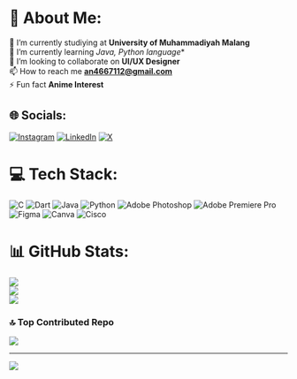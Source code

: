 # 💫 About Me:
🔭 I’m currently studiying at **University of Muhammadiyah Malang**<br>🌱 I’m currently learning *Java, Python language**<br>👯 I’m looking to collaborate on **UI/UX Designer**<br>📫 How to reach me **an4667112@gmail.com**<br>⚡ Fun fact **Anime Interest**


## 🌐 Socials:
[![Instagram](https://img.shields.io/badge/Instagram-%23E4405F.svg?logo=Instagram&logoColor=white)](https://instagram.com/_Naufallm) [![LinkedIn](https://img.shields.io/badge/LinkedIn-%230077B5.svg?logo=linkedin&logoColor=white)](https://linkedin.com/in/ahmad-naufal-luthfan-marzuqi-0b81ba2a2) [![X](https://img.shields.io/badge/X-black.svg?logo=X&logoColor=white)](https://x.com/_Megumixd11) 

# 💻 Tech Stack:
![C](https://img.shields.io/badge/c-%2300599C.svg?style=for-the-badge&logo=c&logoColor=white) ![Dart](https://img.shields.io/badge/dart-%230175C2.svg?style=for-the-badge&logo=dart&logoColor=white) ![Java](https://img.shields.io/badge/java-%23ED8B00.svg?style=for-the-badge&logo=openjdk&logoColor=white) ![Python](https://img.shields.io/badge/python-3670A0?style=for-the-badge&logo=python&logoColor=ffdd54) ![Adobe Photoshop](https://img.shields.io/badge/adobe%20photoshop-%2331A8FF.svg?style=for-the-badge&logo=adobe%20photoshop&logoColor=white) ![Adobe Premiere Pro](https://img.shields.io/badge/Adobe%20Premiere%20Pro-9999FF.svg?style=for-the-badge&logo=Adobe%20Premiere%20Pro&logoColor=white) ![Figma](https://img.shields.io/badge/figma-%23F24E1E.svg?style=for-the-badge&logo=figma&logoColor=white) ![Canva](https://img.shields.io/badge/Canva-%2300C4CC.svg?style=for-the-badge&logo=Canva&logoColor=white) ![Cisco](https://img.shields.io/badge/cisco-%23049fd9.svg?style=for-the-badge&logo=cisco&logoColor=black)
# 📊 GitHub Stats:
![](https://github-readme-stats.vercel.app/api?username=Naufallm&theme=radical&hide_border=false&include_all_commits=true&count_private=true)<br/>
![](https://github-readme-streak-stats.herokuapp.com/?user=Naufallm&theme=radical&hide_border=false)<br/>
![](https://github-readme-stats.vercel.app/api/top-langs/?username=Naufallm&theme=radical&hide_border=false&include_all_commits=true&count_private=true&layout=compact)

### 🔝 Top Contributed Repo
![](https://github-contributor-stats.vercel.app/api?username=Naufallm&limit=5&theme=dark&combine_all_yearly_contributions=true)

---
[![](https://visitcount.itsvg.in/api?id=Naufallm&icon=2&color=0)](https://visitcount.itsvg.in)

<!-- Proudly created with GPRM ( https://gprm.itsvg.in ) -->
